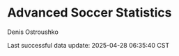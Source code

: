 # Advanced Soccer Statistics
Denis Ostroushko

<!-- gfm -->

Last successful data update: 2025-04-28 06:35:40 CST
